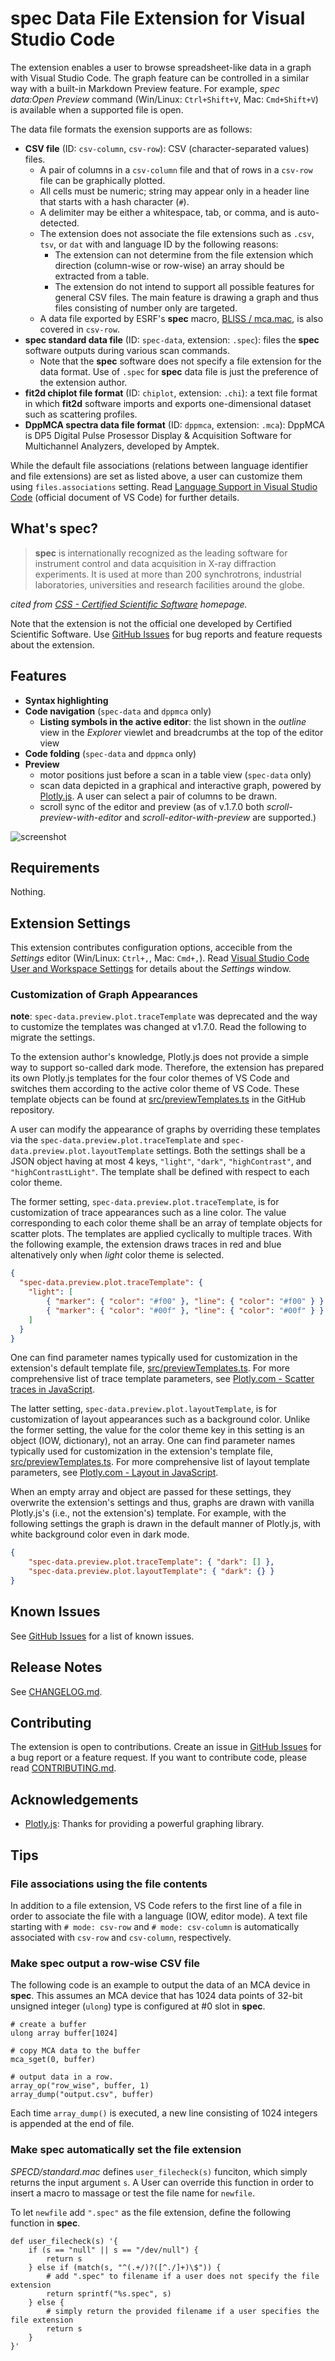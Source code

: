 # __spec__ Data File Extension for Visual Studio Code

The extension enables a user to browse spreadsheet-like data in a graph with Visual Studio Code.
The graph feature can be controlled in a similar way with a built-in Markdown Preview feature.
For example, _spec data:Open Preview_ command (Win/Linux: `Ctrl+Shift+V`, Mac: `Cmd+Shift+V`) is available when a supported file is open.

The data file formats the exension supports are as follows:

- __CSV file__ (ID: `csv-column`, `csv-row`): CSV (character-separated values) files.
  - A pair of columns in a `csv-column` file and that of rows in a `csv-row` file can be graphically plotted.
  - All cells must be numeric; string may appear only in a header line that starts with a hash character (`#`).
  - A delimiter may be either a whitespace, tab, or comma, and is auto-detected.
  - The extension does not associate the file extensions such as `.csv`, `tsv`, or `dat` with and language ID by the following reasons:
    - The extension can not determine from the file extension which direction (column-wise or row-wise) an array should be extracted from a table.
    - The extension do not intend to support all possible features for general CSV files. The main feature is drawing a graph and thus files consisting of number only are targeted.
  - A data file exported by ESRF's __spec__ macro, [BLISS / mca.mac](https://www.esrf.fr/blissdb/macros/macdoc.py?macname=mca.mac), is also covered in `csv-row`.
- __spec standard data file__ (ID: `spec-data`, extension: `.spec`): files the __spec__ software outputs during various scan commands.
  - Note that the __spec__ software does not specify a file extension for the data format. Use of `.spec` for __spec__ data file is just the preference of the extension author.
- __fit2d chiplot file format__ (ID: `chiplot`, extension: `.chi`): a text file format in which __fit2d__ software imports and exports one-dimensional dataset such as scattering profiles.
- __DppMCA spectra data file format__ (ID: `dppmca`, extension: `.mca`): DppMCA is DP5 Digital Pulse Prosessor Display & Acquisition Software for Multichannel Analyzers, developed by Amptek.

While the default file associations (relations between language identifier and file extensions) are set as listed above, a user can customize them using `files.associations` setting.
Read [Language Support in Visual Studio Code](https://code.visualstudio.com/docs/languages/overview) (official document of VS Code) for further details.

## What's __spec__?

> __spec__ is internationally recognized as the leading software for instrument control and data acquisition in X-ray diffraction experiments.
> It is used at more than 200 synchrotrons, industrial laboratories, universities and research facilities around the globe.

_cited from [CSS - Certified Scientific Software](https://www.certif.com) homepage._

Note that the extension is not the official one developed by Certified Scientific Software.
Use [GitHub Issues](https://github.com/fujidana/vscode-spec-data/issues) for bug reports and feature requests about the extension.

## Features

- __Syntax highlighting__
- __Code navigation__ (`spec-data` and `dppmca` only)
  - __Listing symbols in the active editor__: the list shown in the _outline_ view in the _Explorer_ viewlet and breadcrumbs at the top of the editor view
- __Code folding__ (`spec-data` and `dppmca` only)
- __Preview__
  - motor positions just before a scan in a table view (`spec-data` only)
  - scan data depicted in a graphical and interactive graph, powered by [Plotly.js](https://plotly.com/javascript/). A user can select a pair of columns to be drawn.
  - scroll sync of the editor and preview (as of v.1.7.0 both _scroll-preview-with-editor_ and _scroll-editor-with-preview_ are supported.)

![screenshot](resources/screenshot.png)

## Requirements

Nothing.

## Extension Settings

This extension contributes configuration options, accecible from the _Settings_ editor (Win/Linux: `Ctrl+,`, Mac: `Cmd+,`).
Read [Visual Studio Code User and Workspace Settings](https://code.visualstudio.com/docs/getstarted/settings) for details about the _Settings_ window.

### Customization of Graph Appearances

__note__: `spec-data.preview.plot.traceTemplate` was deprecated and the way to customize the templates was changed at v1.7.0.
Read the following to migrate the settings.

To the extension author's knowledge, Plotly.js does not provide a simple way to support so-called dark mode.
Therefore, the extension has prepared its own Plotly.js templates for the four color themes of VS Code and switches them according to the active color theme of VS Code.
These template objects can be found at [src/previewTemplates.ts](https://github.com/fujidana/vscode-spec-data/blob/master/src/previewTemplates.ts) in the GitHub repository.

A user can modify the appearance of graphs by overriding these templates via the `spec-data.preview.plot.traceTemplate` and `spec-data.preview.plot.layoutTemplate` settings.
Both the settings shall be a JSON object having at most 4 keys, `"light"`, `"dark"`, `"highContrast"`, and `"highContrastLight"`. The template shall be defined with respect to each color theme.

The former setting, `spec-data.preview.plot.traceTemplate`, is for customization of trace appearances such as a line color.
The value corresponding to each color theme shall be an array of template objects for scatter plots.
The templates are applied cyclically to multiple traces.
With the following example, the extension draws traces in red and blue altenatively only when _light_ color theme is selected.

```json
{
  "spec-data.preview.plot.traceTemplate": {
    "light": [
        { "marker": { "color": "#f00" }, "line": { "color": "#f00" } },
        { "marker": { "color": "#00f" }, "line": { "color": "#00f" } }
    ]
  }
}
```

One can find parameter names typically used for customization in the extension's default template file, [src/previewTemplates.ts](https://github.com/fujidana/vscode-spec-data/blob/master/src/previewTemplates.ts).
For more comprehensive list of trace template parameters, see [Plotly.com - Scatter traces in JavaScript](https://plotly.com/javascript/reference/scatter/).

The latter setting, `spec-data.preview.plot.layoutTemplate`, is for customization of layout appearances such as a background color.
Unlike the former setting, the value for the color theme key in this setting is an object (IOW, dictionary), not an array.
One can find parameter names typically used for customization in the extension's template file, [src/previewTemplates.ts](https://github.com/fujidana/vscode-spec-data/blob/master/src/previewTemplates.ts).
For more comprehensive list of layout template parameters, see [Plotly.com - Layout in JavaScript](https://plotly.com/javascript/reference/layout/).

When an empty array and object are passed for these settings, they overwrite the extension's settings and thus, graphs are drawn with vanilla Plotly.js's (i.e., not the extension's) template.
For example, with the following settings the graph is drawn in the default manner of Plotly.js, with white background color even in dark mode.

```json
{
    "spec-data.preview.plot.traceTemplate": { "dark": [] },
    "spec-data.preview.plot.layoutTemplate": { "dark": {} }
}
```

## Known Issues

See [GitHub Issues](https://github.com/fujidana/vscode-spec-data/issues) for a list of known issues.

## Release Notes

See [CHANGELOG.md](CHANGELOG.md).

## Contributing

The extension is open to contributions. Create an issue in [GitHub Issues](https://github.com/fujidana/vscode-spec-data/issues) for a bug report or a feature request.
If you want to contribute code, please read [CONTRIBUTING.md](CONTRIBUTING.md).

## Acknowledgements

- [Plotly.js](https://plotly.com/javascript/): Thanks for providing a powerful graphing library.

## Tips

### File associations using the file contents

In addition to a file extension, VS Code refers to the first line of a file in order to associate the file with a language (IOW, editor mode).
A text file starting with `# mode: csv-row` and `# mode: csv-column` is automatically associated with `csv-row` and `csv-column`, respectively.

### Make __spec__ output a row-wise CSV file

The following code is an example to output the data of an MCA device in __spec__.
This assumes an MCA device that has 1024 data points of 32-bit unsigned integer (`ulong`) type is configured at #0 slot in __spec__.

```
# create a buffer
ulong array buffer[1024]

# copy MCA data to the buffer
mca_sget(0, buffer)

# output data in a row.
array_op("row_wise", buffer, 1)
array_dump("output.csv", buffer)
```

Each time `array_dump()` is executed, a new line consisting of 1024 integers is appended at the end of file.

### Make __spec__ automatically set the file extension

_SPECD/standard.mac_ defines `user_filecheck(s)` funciton, which simply returns the input argument `s`.
A User can override this function in order to insert a macro to massage or test the file name for `newfile`.

To let `newfile` add `".spec"` as the file extension, define the following function in __spec__.

```
def user_filecheck(s) '{
    if (s == "null" || s == "/dev/null") {
        return s
    } else if (match(s, "^(.+/)?([^./]+)\$")) {
        # add ".spec" to filename if a user does not specify the file extension
        return sprintf("%s.spec", s)
    } else {
        # simply return the provided filename if a user specifies the file extension
        return s
    }
}'
```
